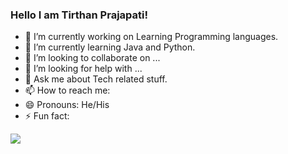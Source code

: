 ### Hello I am Tirthan Prajapati!

- 🔭 I’m currently working on Learning Programming languages.
- 🌱 I’m currently learning Java and Python.
- 👯 I’m looking to collaborate on ...
- 🤔 I’m looking for help with ...
- 💬 Ask me about Tech related stuff.
- 📫 How to reach me: 
- 😄 Pronouns: He/His
- ⚡ Fun fact: 
<img src="https://github-readme-stats.vercel.app/api?username=TirthanPrajapati&&show_icons=true&title_color=ffffff&icon_color=bb2acf&text_color=daf7dc&bg_color=15515">
